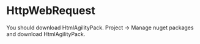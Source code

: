 # HttpWebRequest

You should download HtmlAgilityPack. Project -> Manage nuget packages and download HtmlAgilityPack.
